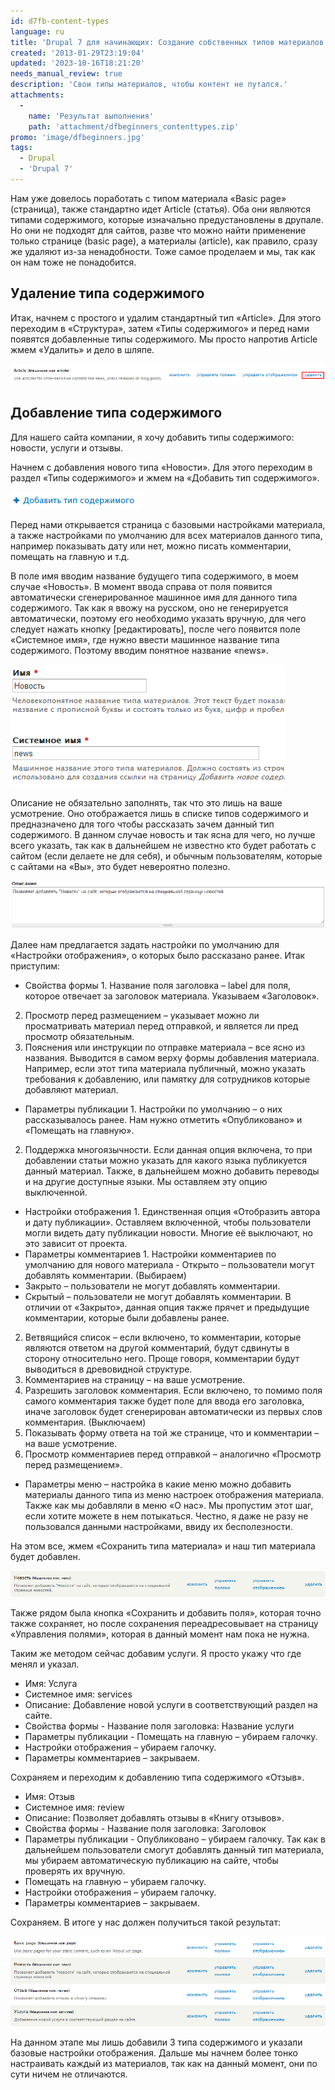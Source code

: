 ```yaml
---
id: d7fb-content-types
language: ru
title: 'Drupal 7 для начинающих: Создание собственных типов материалов. '
created: '2013-01-29T23:19:04'
updated: '2023-10-16T18:21:20'
needs_manual_review: true
description: 'Свои типы материалов, чтобы контент не путался.'
attachments:
  -
    name: 'Результат выполнения'
    path: 'attachment/dfbeginners_contenttypes.zip'
promo: 'image/dfbeginners.jpg'
tags:
  - Drupal
  - 'Drupal 7'
---
```


Нам уже довелось поработать с типом материала «Basic page» (страница), также стандартно идет Article (статья). Оба они являются типами содержимого, которые изначально предустановлены в друпале. Но они не подходят для сайтов, разве что можно найти применение только странице (basic page), а материалы (article), как правило, сразу же удаляют из-за ненадобности. Тоже самое проделаем и мы, так как он нам тоже не понадобится.

Удаление типа содержимого
-------------------------

Итак, начнем с простого и удалим стандартный тип «Article». Для этого переходим в «Структура», затем «Типы содержимого» и перед нами появятся добавленные типы содержимого. Мы просто напротив Article жмем «Удалить» и дело в шляпе.


![Удаление существующего типа материала.](image/content_type1.png)

Добавление типа содержимого
---------------------------

Для нашего сайта компании, я хочу добавить типы содержимого: новости, услуги и отзывы.

Начнем с добавления нового типа «Новости». Для этого переходим в раздел «Типы содержимого» и жмем на «Добавить тип содержимого».


![Добавление нового типа материала.](image/content_type2.png)

Перед нами открывается страница с базовыми настройками материала, а также настройками по умолчанию для всех материалов данного типа, например показывать дату или нет, можно писать комментарии, помещать на главную и т.д.

В поле имя вводим название будущего типа содержимого, в моем случае «Новость». В момент ввода справа от поля появится автоматически сгенерированное машинное имя для данного типа содержимого. Так как я ввожу на русском, оно не генерируется автоматически, поэтому его необходимо указать вручную, для чего следует нажать кнопку [редактировать], после чего появится поле «Системное имя», где нужно ввести машинное название типа содержимого. Поэтому вводим понятное название «news».


![Название типа материала и системное имя.](image/content_type3.png)

Описание не обязательно заполнять, так что это лишь на ваше усмотрение. Оно отображается лишь в списке типов содержимого и предназначено для того чтобы рассказать зачем данный тип содержимого. В данном случае новость и так ясна для чего, но лучше всего указать, так как в дальнейшем не известно кто будет работать с сайтом (если делаете не для себя), и обычным пользователям, которые с сайтами на «Вы», это будет невероятно полезно.

![Описание типа материала.](image/content_type4.png)

Далее нам предлагается задать настройки по умолчанию для «Настройки отображения», о которых было рассказано ранее. Итак приступим:

- Свойства формы 1. Название поля заголовка – label для поля, которое отвечает за заголовок материала. Указываем «Заголовок».
2. Просмотр перед размещением – указывает можно ли просматривать материал перед отправкой, и является ли пред просмотр обязательным.
3. Пояснения или инструкции по отправке материала – все ясно из названия. Выводится в самом верху формы добавления материала. Например, если этот типа материала публичный, можно указать требования к добавлению, или памятку для сотрудников которые добавляют материал.
- Параметры публикации 1. Настройки по умолчанию – о них рассказывалось ранее. Нам нужно отметить «Опубликовано» и «Помещать на главную».
2. Поддержка многоязычности. Если данная опция включена, то при добавлении статьи можно указать для какого языка публикуется данный материал. Также, в дальнейшем можно добавить переводы и на другие доступные языки. Мы оставляем эту опцию выключенной.
- Настройки отображения 1. Единственная опция «Отобразить автора и дату публикации». Оставляем включенной, чтобы пользователи могли видеть дату публикации новости. Многие её выключают, но это зависит от проекта.
- Параметры комментариев 1. Настройки комментариев по умолчанию для нового материала - Открыто – пользователи могут добавлять комментарии. (Выбираем)
- Закрыто – пользователи не могут добавлять комментарии.
- Скрытый – пользователи не могут добавлять комментарии. В отличии от «Закрыто», данная опция также прячет и предыдущие комментарии, которые были добавлены ранее.
2. Ветвящийся список – если включено, то комментарии, которые являются ответом на другой комментарий, будут сдвинуты в сторону относительно него. Проще говоря, комментарии будут выводиться в древовидной структуре.
3. Комментариев на страницу – на ваше усмотрение.
4. Разрешить заголовок комментария. Если включено, то помимо поля самого комментария также будет поле для ввода его заголовка, иначе заголовок будет сгенерирован автоматически из первых слов комментария. (Выключаем)
5. Показывать форму ответа на той же странице, что и комментарии – на ваше усмотрение.
6. Просмотр комментариев перед отправкой – аналогично «Просмотр перед размещением».
- Параметры меню – настройка в какие меню можно добавить материалы данного типа из меню настроек отображения материала. Также как мы добавляли в меню «О нас». Мы пропустим этот шаг, если хотите можете в нем потыкаться. Честно, я даже не разу не пользовался данными настройками, ввиду их бесполезности.

На этом все, жмем «Сохранить типа материала» и наш тип материала будет добавлен.

![Тип содержимого - Новость.](image/content_type5.png)

Также рядом была кнопка «Сохранить и добавить поля», которая точно также сохраняет, но после сохранения переадресовывает на страницу «Управления полями», которая в данный момент нам пока не нужна.

Таким же методом сейчас добавим услуги. Я просто укажу что где менял и указал.

- Имя: Услуга
- Системное имя: services
- Описание: Добавление новой услуги в соответствующий раздел на сайте.
- Свойства формы - Название поля заголовка: Название услуги
- Параметры публикации - Помещать на главную – убираем галочку.
- Настройки отображения – убираем галочку.
- Параметры комментариев – закрываем.

Сохраняем и переходим к добавлению типа содержимого «Отзыв».

- Имя: Отзыв
- Системное имя: review
- Описание: Позволяет добавлять отзывы в «Книгу отзывов».
- Свойства формы - Название поля заголовка: Заголовок
- Параметры публикации - Опубликовано – убираем галочку. Так как в дальнейшем пользователи смогут добавлять данный тип материала, мы убираем автоматическую публикацию на сайте, чтобы проверять их вручную.
- Помещать на главную – убираем галочку.
- Настройки отображения – убираем галочку.
- Параметры комментариев – закрываем.

Сохраняем. В итоге у нас должен получиться такой результат:

![Созданные типы содержимого.](image/content_type6.png)

На данном этапе мы лишь добавили 3 типа содержимого и указали базовые настройки отображения. Дальше мы начнем более тонко настраивать каждый из материалов, так как на данный момент, они по сути ничем не отличаются.
